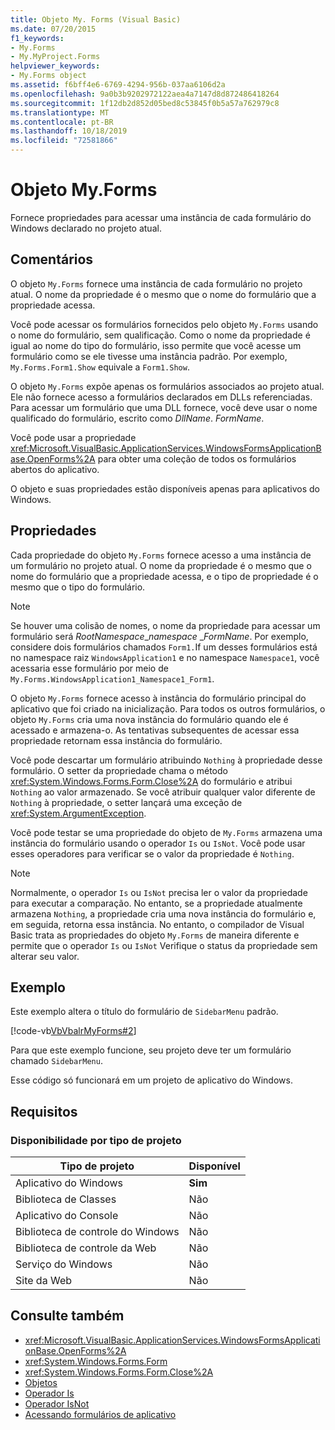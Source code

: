 ```yaml
---
title: Objeto My. Forms (Visual Basic)
ms.date: 07/20/2015
f1_keywords:
- My.Forms
- My.MyProject.Forms
helpviewer_keywords:
- My.Forms object
ms.assetid: f6bff4e6-6769-4294-956b-037aa6106d2a
ms.openlocfilehash: 9a0b3b9202972122aea4a7147d8d872486418264
ms.sourcegitcommit: 1f12db2d852d05bed8c53845f0b5a57a762979c8
ms.translationtype: MT
ms.contentlocale: pt-BR
ms.lasthandoff: 10/18/2019
ms.locfileid: "72581866"
---
```

# <a name="myforms-object"></a>Objeto My.Forms

Fornece propriedades para acessar uma instância de cada formulário do Windows declarado no projeto atual.

## <a name="remarks"></a>Comentários

O objeto `My.Forms` fornece uma instância de cada formulário no projeto atual. O nome da propriedade é o mesmo que o nome do formulário que a propriedade acessa.

Você pode acessar os formulários fornecidos pelo objeto `My.Forms` usando o nome do formulário, sem qualificação. Como o nome da propriedade é igual ao nome do tipo do formulário, isso permite que você acesse um formulário como se ele tivesse uma instância padrão. Por exemplo, `My.Forms.Form1.Show` equivale a `Form1.Show`.

O objeto `My.Forms` expõe apenas os formulários associados ao projeto atual. Ele não fornece acesso a formulários declarados em DLLs referenciadas. Para acessar um formulário que uma DLL fornece, você deve usar o nome qualificado do formulário, escrito como *DllName*. *FormName*.

Você pode usar a propriedade <xref:Microsoft.VisualBasic.ApplicationServices.WindowsFormsApplicationBase.OpenForms%2A> para obter uma coleção de todos os formulários abertos do aplicativo.

O objeto e suas propriedades estão disponíveis apenas para aplicativos do Windows.

## <a name="properties"></a>Propriedades

Cada propriedade do objeto `My.Forms` fornece acesso a uma instância de um formulário no projeto atual. O nome da propriedade é o mesmo que o nome do formulário que a propriedade acessa, e o tipo de propriedade é o mesmo que o tipo do formulário.

> [!NOTE]
> Se houver uma colisão de nomes, o nome da propriedade para acessar um formulário será *RootNamespace*_*namespace* \_*FormName*. Por exemplo, considere dois formulários chamados `Form1.`If um desses formulários está no namespace raiz `WindowsApplication1` e no namespace `Namespace1`, você acessaria esse formulário por meio de `My.Forms.WindowsApplication1_Namespace1_Form1`.

O objeto `My.Forms` fornece acesso à instância do formulário principal do aplicativo que foi criado na inicialização. Para todos os outros formulários, o objeto `My.Forms` cria uma nova instância do formulário quando ele é acessado e armazena-o. As tentativas subsequentes de acessar essa propriedade retornam essa instância do formulário.

Você pode descartar um formulário atribuindo `Nothing` à propriedade desse formulário. O setter da propriedade chama o método <xref:System.Windows.Forms.Form.Close%2A> do formulário e atribui `Nothing` ao valor armazenado. Se você atribuir qualquer valor diferente de `Nothing` à propriedade, o setter lançará uma exceção de <xref:System.ArgumentException>.

Você pode testar se uma propriedade do objeto de `My.Forms` armazena uma instância do formulário usando o operador `Is` ou `IsNot`. Você pode usar esses operadores para verificar se o valor da propriedade é `Nothing`.

> [!NOTE]
> Normalmente, o operador `Is` ou `IsNot` precisa ler o valor da propriedade para executar a comparação. No entanto, se a propriedade atualmente armazena `Nothing`, a propriedade cria uma nova instância do formulário e, em seguida, retorna essa instância. No entanto, o compilador de Visual Basic trata as propriedades do objeto `My.Forms` de maneira diferente e permite que o operador `Is` ou `IsNot` Verifique o status da propriedade sem alterar seu valor.

## <a name="example"></a>Exemplo

Este exemplo altera o título do formulário de `SidebarMenu` padrão.

[!code-vb[VbVbalrMyForms#2](~/samples/snippets/visualbasic/VS_Snippets_VBCSharp/VbVbalrMyForms/VB/Class1.vb#2)]

Para que este exemplo funcione, seu projeto deve ter um formulário chamado `SidebarMenu`.

Esse código só funcionará em um projeto de aplicativo do Windows.

## <a name="requirements"></a>Requisitos

### <a name="availability-by-project-type"></a>Disponibilidade por tipo de projeto

|Tipo de projeto|Disponível|
|---|---|
|Aplicativo do Windows|**Sim**|
|Biblioteca de Classes|Não|
|Aplicativo do Console|Não|
|Biblioteca de controle do Windows|Não|
|Biblioteca de controle da Web|Não|
|Serviço do Windows|Não|
|Site da Web|Não|

## <a name="see-also"></a>Consulte também

- <xref:Microsoft.VisualBasic.ApplicationServices.WindowsFormsApplicationBase.OpenForms%2A>
- <xref:System.Windows.Forms.Form>
- <xref:System.Windows.Forms.Form.Close%2A>
- [Objetos](../../../visual-basic/language-reference/objects/index.md)
- [Operador Is](../../../visual-basic/language-reference/operators/is-operator.md)
- [Operador IsNot](../../../visual-basic/language-reference/operators/isnot-operator.md)
- [Acessando formulários de aplicativo](../../../visual-basic/developing-apps/programming/accessing-application-forms.md)
